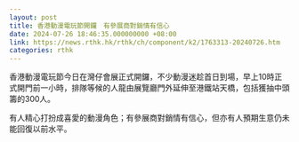 ```yaml
---
layout: post
title: 香港動漫電玩節開鑼　有參展商對銷情有信心
date: 2024-07-26 18:46:35.000000000 +08:00
link: https://news.rthk.hk/rthk/ch/component/k2/1763313-20240726.htm
categories: rthk
---
```


香港動漫電玩節今日在灣仔會展正式開鑼，不少動漫迷趁首日到場，早上10時正式開門前一小時，排隊等候的人龍由展覽廳門外延伸至港鐵站天橋，包括獲抽中頭籌的300人。

有人精心打扮成喜愛的動漫角色；有參展商對銷情有信心，但亦有人預期生意仍未能回復以前水平。
